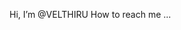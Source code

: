 Hi, I’m @VELTHIRU
How to reach me ...

<!---
VELTHIRU/VELTHIRU is a ✨ special ✨ repository because its `README.md` (this file) appears on your GitHub profile.
You can click the Preview link to take a look at your changes.
--->
